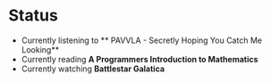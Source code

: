 # Status

- Currently listening to ** PAVVLA - Secretly Hoping You Catch Me Looking**
- Currently reading **A Programmers Introduction to Mathematics**
- Currently watching **Battlestar Galatica**